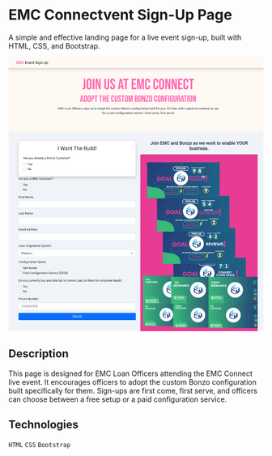 # EMC Connectvent Sign-Up Page

A simple and effective landing page for a live event sign-up, built with HTML, CSS, and Bootstrap.

![Screenshot](landingpagehome.png)

## Description

This page is designed for EMC Loan Officers attending the EMC Connect live event. It encourages officers to adopt the custom Bonzo configuration built specifically for them. Sign-ups are first come, first serve, and officers can choose between a free setup or a paid configuration service.

## Technologies

`HTML` `CSS` `Bootstrap`
